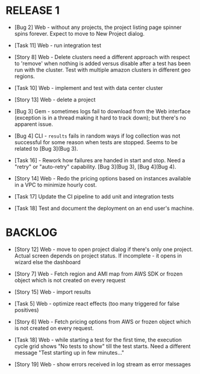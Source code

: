# RELEASE 1

- [Bug 2] Web - without any projects, the project listing page spinner spins forever. Expect to move to New Project dialog.

- [Task 11] Web - run integration test

- [Story 8] Web - Delete clusters need a different approach with respect to 'remove' when nothing is added 
versus disable after a test has been run with the cluster. Test with multiple amazon clusters in different geo regions.

- [Task 10] Web - implement and test with data center cluster

- [Story 13] Web - delete a project

- [Bug 3] Gem - sometimes logs fail to download from the Web interface (exception is in a thread making it hard to track down); but there's no apparent issue.

- [Bug 4] CLI - ``results`` fails in random ways if log collection was not successful for some reason when tests are stopped. Seems to be related to [Bug 3](Bug 3).

- [Task 16] - Rework how failures are handed in start and stop. Need a "retry" or "auto-retry" capability. [Bug 3](Bug 3), [Bug 4](Bug 4).

- [Story 14] Web - Redo the pricing options based on instances available in a VPC to minimize hourly cost.

- [Task 17] Update the CI pipeline to add unit and integration tests

- [Task 18] Test and document the deployment on an end user's machine.

# BACKLOG

- [Story 12] Web - move to open project dialog if there's only one project. Actual screen depends on project status. If incomplete - it opens in wizard else the dashboard

- [Story 7] Web - Fetch region and AMI map from AWS SDK or frozen object which is not created on every request

- [Story 15] Web - import results

- [Task 5] Web - optimize react effects (too many triggered for false positives)

- [Story 6] Web - Fetch pricing options from AWS or frozen object which is not created on every request.

- [Task 18] Web - while starting a test for the first time, the execution cycle grid shows "No tests to show" till the test starts. Need a different message "Test starting up in few minutes..."

- [Story 19] Web - show errors received in log stream as error messages
